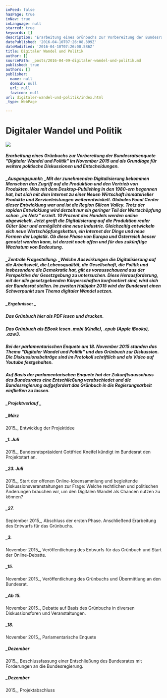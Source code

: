 ```yaml
---
inFeed: false
hasPage: true
inNav: true
inLanguage: null
starred: true
keywords: []
description: 'Erarbeitung eines Grünbuchs zur Vorbereitung der Bundesratsenquete "Digitaler Wandel und Politik" im November 2015 und als Grundlage für weitere politische Diskussionen und Entscheidungen.'
datePublished: '2016-04-10T07:26:08.399Z'
dateModified: '2016-04-10T07:26:00.586Z'
title: Digitaler Wandel und Politik
author: []
sourcePath: _posts/2016-04-09-digitaler-wandel-und-politik.md
published: true
authors: []
publisher:
  name: null
  domain: null
  url: null
  favicon: null
url: digitaler-wandel-und-politik/index.html
_type: WebPage

---
```

# Digitaler Wandel und Politik
![](https://imgflo.herokuapp.com/graph/vahj1ThiexotieMo/5fcbf968fe7de456c8594cce98c96ba9/passthrough.jpg?height=600&input=https%3A%2F%2Fthe-grid-user-content.s3-us-west-2.amazonaws.com%2F0c1b4cbf-d226-4239-9088-06701d128f63.jpg)

##### Erarbeitung eines Grünbuchs zur Vorbereitung der Bundesratsenquete "Digitaler Wandel und Politik" im November 2015 und als Grundlage für weitere politische Diskussionen und Entscheidungen.

##### _Ausgangspunkt: _Mit der zunehmenden Digitalisierung bekommen Menschen den Zugriff auf die Produktion und den Vertrieb von Produkten. Was mit dem Desktop‐Publishing in den 1980‐ern begonnen hat, hat sich mit dem Internet zu einer Neuen Wirtschaft immaterieller Produkte und Serviceleistungen weiterentwickelt. Globales Focal Center dieser Entwicklung war und ist die Region Silicon Valley. Trotz der rapiden Entwicklung wird derzeit nur ein geringer Teil der Wertschöpfung schon „im Netz" erzielt. 10 Prozent des Handels werden online abgewickelt. Jetzt greift die Digitalisierung auf die Produktion realer Güter über und ermöglicht eine neue Industrie. Gleichzeitig entwickeln sich neue Wertschöpfungsketten, ein Internet der Dinge und neue Formen der Logistik. Ob diese Phase von Europa und Österreich besser genutzt werden kann, ist derzeit noch offen und für das zukünftige Wachstum von Bedeutung. 

##### _Zentrale Fragestellung: _Welche Auswirkungen die Digitalisierung auf die Arbeitswelt, die Lebensqualität, die Gesellschaft, die Politik und insbesondere die Demokratie hat, gilt es vorausschauend aus der Perspektive der Gesetzgebung zu untersuchen. Diese Herausforderung, mit der alle gesetzgebenden Körperschaften konfrontiert sind, wird sich der Bundesrat stellen. Im zweiten Halbjahr 2015 wird der Bundesrat einen Schwerpunkt zum Thema digitaler Wandel setzen. 

##### _Ergebnisse: _

##### Das Grünbuch hier als PDF lesen und drucken. 

##### Das Grünbuch als EBook lesen .mobi (Kindle), .epub (Apple iBooks), .azw3\. 

##### Bei der parlamentarischen Enquete am 18\. November 2015 standen das Thema "Digitaler Wandel und Politik" und das Grünbuch zur Diskussion. Die Diskussionsbeiträge sind im Protokoll schriftlich und als Video auf Youtube festgehalten. 

##### Auf Basis der parlamentarischen Enquete hat der Zukunftsausschuss des Bundesrates eine Entschließung verabschiedet und die Bundesregierung aufgefordert das Grünbuch in die Regierungsarbeit einfließen zu lassen.

##### _Projektverlauf _

##### _März
2015_, Entwicklug der Projektidee 

##### _1\. Juli
2015_, Bundesratspräsident Gottfried Kneifel kündigt im Bundesrat den
Projektstart an. 

##### _23\. Juli
2015_, Start der offenen Online-Ideensammlung und begleitende
Diskussionsveranstaltungen zur Frage: Welche rechtlichen und
politischen Änderungen brauchen wir, um den Digitalen Wandel als Chancen nutzen
zu können?

##### _27\.
September 2015_, Abschluss der ersten Phase. Anschließend Erarbeitung des
Entwurfs für das Grünbuchs. 

##### _3\.
November 2015_, Veröffentlichung des Entwurfs für das Grünbuch und Start
der Online-Debatte. 

##### _15\.
November 2015_, Veröffentlichung des Grünbuchs und Übermittlung an den
Bundesrat.

##### _Ab 15\.
November 2015_, Debatte auf Basis des Grünbuchs in diversen Diskussionsforen
und Veranstaltungen.

##### _18\.
November 2015_, Parlamentarische Enquete 

##### _Dezember
2015_, Beschlussfassung einer Entschließung des Bundesrates mit Forderungen an
die Bundesregierung.

##### _Dezember
2015_, Projektabschluss

[][0]

[0]: http://www.besserentscheiden.at/#!digitaler-wandel-und-politik/s5tlb